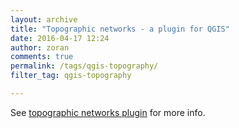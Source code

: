 ```yaml
---
layout: archive
title: "Topographic networks - a plugin for QGIS"
date: 2016-04-17 12:24
author: zoran
comments: true
permalink: /tags/qgis-topography/
filter_tag: qgis-topography

---
```


See [topographic networks plugin](/landscape-analysis/topographic-networks) for more info.  

